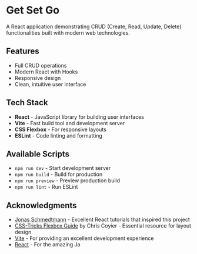 # Get Set Go

A React application demonstrating CRUD (Create, Read, Update, Delete) functionalities built with modern web technologies.

## Features

- Full CRUD operations
- Modern React with Hooks
- Responsive design
- Clean, intuitive user interface

## Tech Stack

- **React** - JavaScript library for building user interfaces
- **Vite** - Fast build tool and development server
- **CSS Flexbox** - For responsive layouts
- **ESLint** - Code linting and formatting

## Available Scripts

- `npm run dev` - Start development server
- `npm run build` - Build for production
- `npm run preview` - Preview production build
- `npm run lint` - Run ESLint

## Acknowledgments

- [Jonas Schmedtmann](https://www.udemy.com/course/the-ultimate-react-course/) - Excellent React tutorials that inspired this project
- [CSS-Tricks Flexbox Guide](https://css-tricks.com/snippets/css/a-guide-to-flexbox/) by Chris Coyier - Essential resource for layout design
- [Vite](https://vitejs.dev/) - For providing an excellent development experience
- [React](https://reactjs.org/) - For the amazing Ja
